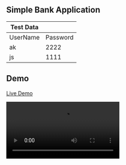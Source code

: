 
## Simple Bank Application

| Test Data |          |
| --------- | -------- |
| UserName  | Password |
| ak        | 2222     |
| js        | 1111     |



## Demo
[Live Demo](https://vercel.com/new/success?developer-id=&external-id=&redirect-url=&branch=main&deploymentUrl=js-jonas-qv539ev1c-ahmad-kashkoush.vercel.app&projectName=js-jonas&s=https%3A%2F%2Fgithub.com%2Fahmad-kashkoush%2FJs-Jonas&gitOrgLimit=&hasTrialAvailable=1&totalProjects=1)


![video Demo](bankist%20Demo%20.m4v)
